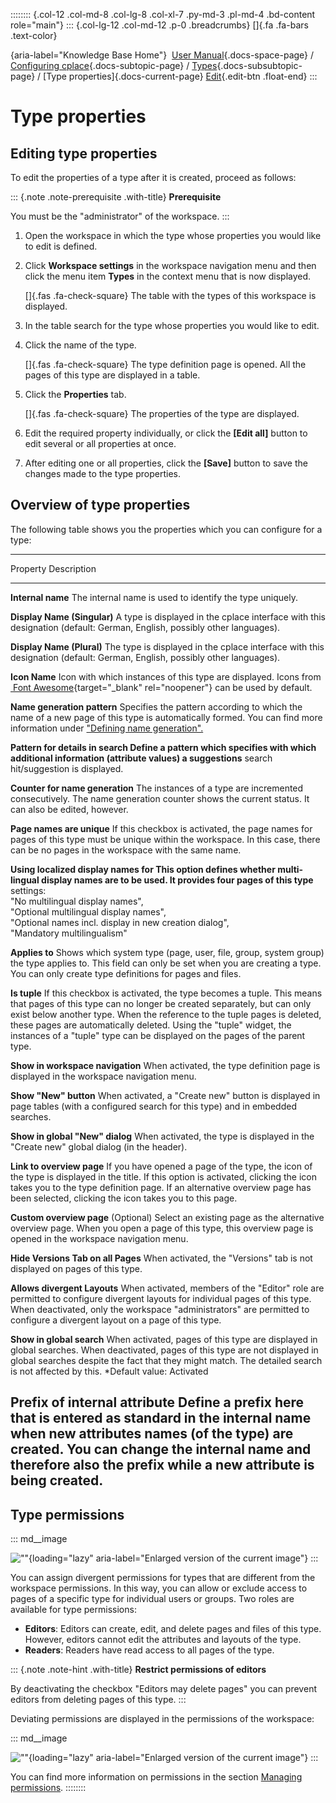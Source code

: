 :::::::: {.col-12 .col-md-8 .col-lg-8 .col-xl-7 .py-md-3 .pl-md-4 .bd-content role="main"}
::: {.col-lg-12 .col-md-12 .p-0 .breadcrumbs}
[]{.fa .fa-bars .text-color}

[](https://docs.cplace.io/){aria-label="Knowledge Base Home"}  [User
Manual](/user-manual-en/){.docs-space-page} / [Configuring
cplace](/user-manual-en/cplace-konfigurieren/){.docs-subtopic-page} /
[Types](/user-manual-en/cplace-konfigurieren/typen/){.docs-subsubtopic-page}
/ [Type properties]{.docs-current-page} [
Edit](https://github.com/collaborationfactory/cplace-doc-user-enu/blob/release/25.2/cplace-konfigurieren/typen/typen-eigenschaften.md){.edit-btn
.float-end}
:::

# Type properties

## Editing type properties

To edit the properties of a type after it is created, proceed as
follows:

::: {.note .note-prerequisite .with-title}
**Prerequisite**

You must be the "administrator" of the workspace.
:::

1.  Open the workspace in which the type whose properties you would like
    to edit is defined.

2.  Click **Workspace settings** in the workspace navigation menu and
    then click the menu item **Types** in the context menu that is now
    displayed.

    []{.fas .fa-check-square} The table with the types of this workspace
    is displayed.

3.  In the table search for the type whose properties you would like to
    edit.

4.  Click the name of the type.

    []{.fas .fa-check-square} The type definition page is opened. All
    the pages of this type are displayed in a table.

5.  Click the **Properties** tab.

    []{.fas .fa-check-square} The properties of the type are displayed.

6.  Edit the required property individually, or click the **\[Edit
    all\]** button to edit several or all properties at once.

7.  After editing one or all properties, click the **\[Save\]** button
    to save the changes made to the type properties.

## Overview of type properties

The following table shows you the properties which you can configure for
a type:

  -----------------------------------------------------------------------------------------------------------------------------
  Property                            Description
  ----------------------------------- -----------------------------------------------------------------------------------------
  **Internal name**                   The internal name is used to identify the type uniquely.

  **Display Name (Singular)**         A type is displayed in the cplace interface with this designation (default: German,
                                      English, possibly other languages).

  **Display Name (Plural)**           The type is displayed in the cplace interface with this designation (default: German,
                                      English, possibly other languages).

  **Icon Name**                       Icon with which instances of this type are displayed. Icons from [ Font
                                      Awesome](http://fontawesome.io/icons/){target="_blank" rel="noopener"} can be used by
                                      default.

  **Name generation pattern**         Specifies the pattern according to which the name of a new page of this type is
                                      automatically formed. You can find more information under ["Defining name
                                      generation".](/user-manual-en/cplace-konfigurieren/typen/namensgenerierung-definieren/)

  **Pattern for details in search     Define a pattern which specifies with which additional information (attribute values) a
  suggestions**                       search hit/suggestion is displayed.

  **Counter for name generation**     The instances of a type are incremented consecutively. The name generation counter shows
                                      the current status. It can also be edited, however.

  **Page names are unique**           If this checkbox is activated, the page names for pages of this type must be unique
                                      within the workspace. In this case, there can be no pages in the workspace with the same
                                      name.

  **Using localized display names for This option defines whether multi-lingual display names are to be used. It provides four
  pages of this type**                settings:\
                                      "No multilingual display names",\
                                      "Optional multilingual display names",\
                                      "Optional names incl. display in new creation dialog",\
                                      "Mandatory multilingualism"

  **Applies to**                      Shows which system type (page, user, file, group, system group) the type applies to. This
                                      field can only be set when you are creating a type. You can only create type definitions
                                      for pages and files.

  **Is tuple**                        If this checkbox is activated, the type becomes a tuple. This means that pages of this
                                      type can no longer be created separately, but can only exist below another type. When the
                                      reference to the tuple pages is deleted, these pages are automatically deleted. Using the
                                      "tuple" widget, the instances of a "tuple" type can be displayed on the pages of the
                                      parent type.

  **Show in workspace navigation**    When activated, the type definition page is displayed in the workspace navigation menu.

  **Show "New" button**               When activated, a "Create new" button is displayed in page tables (with a configured
                                      search for this type) and in embedded searches.

  **Show in global "New" dialog**     When activated, the type is displayed in the "Create new" global dialog (in the header).

  **Link to overview page**           If you have opened a page of the type, the icon of the type is displayed in the title. If
                                      this option is activated, clicking the icon takes you to the type definition page. If an
                                      alternative overview page has been selected, clicking the icon takes you to this page.

  **Custom overview page**            (Optional) Select an existing page as the alternative overview page. When you open a page
                                      of this type, this overview page is opened in the workspace navigation menu.

  **Hide Versions Tab on all Pages**  When activated, the "Versions" tab is not displayed on pages of this type.

  **Allows divergent Layouts**        When activated, members of the "Editor" role are permitted to configure divergent layouts
                                      for individual pages of this type. When deactivated, only the workspace "administrators"
                                      are permitted to configure a divergent layout on a page of this type.

  **Show in global search**           When activated, pages of this type are displayed in global searches. When deactivated,
                                      pages of this type are not displayed in global searches despite the fact that they might
                                      match. The detailed search is not affected by this. \*Default value: Activated

  **Prefix of internal attribute      Define a prefix here that is entered as standard in the internal name when new attributes
  names**                             (of the type) are created. You can change the internal name and therefore also the prefix
                                      while a new attribute is being created.
  -----------------------------------------------------------------------------------------------------------------------------

## Type permissions

::: md__image
[](../../../graphics/cplace-konfigurieren/Typen-Berechtigungen-de.png)

![\"\"](../../../graphics/cplace-konfigurieren/Typen-Berechtigungen-de.png){loading="lazy"
aria-label="Enlarged version of the current image"}
:::

You can assign divergent permissions for types that are different from
the workspace permissions. In this way, you can allow or exclude access
to pages of a specific type for individual users or groups. Two roles
are available for type permissions:

- **Editors**: Editors can create, edit, and delete pages and files of
  this type. However, editors cannot edit the attributes and layouts of
  the type.
- **Readers**: Readers have read access to all pages of the type.

::: {.note .note-hint .with-title}
**Restrict permissions of editors**

By deactivating the checkbox "Editors may delete pages" you can prevent
editors from deleting pages of this type.
:::

Deviating permissions are displayed in the permissions of the workspace:

::: md__image
[](../../../graphics/cplace-konfigurieren/Arbeitsbereichs-Berechtigungen-ueberschrieben-von-Typ-Berechtigung-de.png)

![\"\"](../../../graphics/cplace-konfigurieren/Arbeitsbereichs-Berechtigungen-ueberschrieben-von-Typ-Berechtigung-de.png){loading="lazy"
aria-label="Enlarged version of the current image"}
:::

You can find more information on permissions in the section [Managing
permissions](/user-manual-en/cplace-administrieren/berechtigungen-verwalten/).
::::::::
